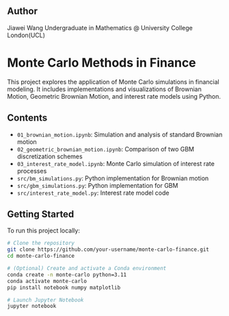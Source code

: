 ## Author

Jiawei Wang
Undergraduate in Mathematics @ University College London(UCL)

# Monte Carlo Methods in Finance

This project explores the application of Monte Carlo simulations in financial modeling. It includes implementations and visualizations of Brownian Motion, Geometric Brownian Motion, and interest rate models using Python.

## Contents

- `01_brownian_motion.ipynb`: Simulation and analysis of standard Brownian motion  
- `02_geometric_brownian_motion.ipynb`: Comparison of two GBM discretization schemes  
- `03_interest_rate_model.ipynb`: Monte Carlo simulation of interest rate processes  
- `src/bm_simulations.py`: Python implementation for Brownian motion  
- `src/gbm_simulations.py`: Python implementation for GBM  
- `src/interest_rate_model.py`: Interest rate model code

## Getting Started

To run this project locally:

```bash
# Clone the repository
git clone https://github.com/your-username/monte-carlo-finance.git
cd monte-carlo-finance

# (Optional) Create and activate a Conda environment
conda create -n monte-carlo python=3.11
conda activate monte-carlo
pip install notebook numpy matplotlib

# Launch Jupyter Notebook
jupyter notebook



